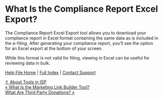 What Is the Compliance Report Excel Export?
==========

The Compliance Report Excel Export tool allows you to download your compliance report in Excel format containing the same data as is included in the e-filing. After generating your compliance report, you’ll see the option for an Excel export at the bottom of your screen.

While this format is not valid for filing, viewing in Excel can be useful for reviewing data in bulk.

[Help File Home](/help/) | [Full Index](/Help-File-Directory/) | [Contact Support](mailto:support@ISPolitical.com)

[⇑ About Tools in ISP](/About-Tools-in-ISP)  
[« What Is the Marketing Link Builder Tool?](/What-Is-the-Marketing-Link-Builder-Tool)  
[What Are Third Party Donations? »](/What-Are-Third-Party-Donations)